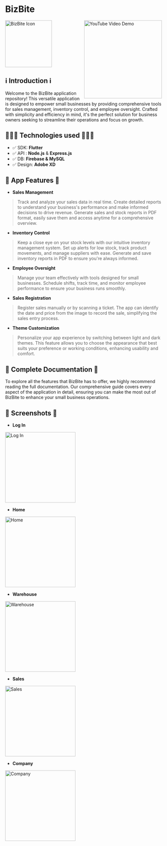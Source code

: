 # BizBite
<p align="left">
  <img width="150" alt="BizBite Icon" src="https://github.com/garcia16/desarrolloAppNegocio/assets/60000132/e928bf38-1bfe-4bae-b045-6758b489195a" />
  <a href="https://www.youtube.com/watch?v=MLu6kpOnB8o" target="_blank" rel="noopener noreferrer">
    <img align="right" width="250" alt="YouTube Video Demo" src="https://img.youtube.com/vi/MLu6kpOnB8o/0.jpg" />
  </a>
</p>

##  ℹ️ Introduction ℹ️

Welcome to the BizBite application repository! This versatile application is designed to empower small businesses by providing comprehensive tools for sales management, inventory control, and employee oversight. Crafted with simplicity and efficiency in mind, it's the perfect solution for business owners seeking to streamline their operations and focus on growth.

##  👨🏻‍💻 Technologies used 👨🏻‍💻

- ✅ SDK: **Flutter**
- ✅ API : **Node.js** & **Express.js**
- ✅ DB: **Firebase & MySQL**
- ✅ Design: **Adobe XD**


## 📱 App Features 📱

- **Sales Management**

> Track and analyze your sales data in real time. Create detailed reports to understand your business's performance and make informed decisions to drive revenue. Generate sales and stock reports in PDF format, easily save them and access anytime for a comprehensive overview.

- **Inventory Control**

> Keep a close eye on your stock levels with our intuitive inventory management system. Set up alerts for low stock, track product movements, and manage suppliers with ease. Generate and save inventory reports in PDF to ensure you're always informed.

- **Employee Oversight**

> Manage your team effectively with tools designed for small businesses. Schedule shifts, track time, and monitor employee performance to ensure your business runs smoothly.

- **Sales Registration**

> Register sales manually or by scanning a ticket. The app can identify the date and price from the image to record the sale, simplifying the sales entry process.

- **Theme Customization**

> Personalize your app experience by switching between light and dark themes. This feature allows you to choose the appearance that best suits your preference or working conditions, enhancing usability and comfort.

## 📖 Complete Documentation 📖 ##
To explore all the features that BizBite has to offer, we highly recommend reading the full documentation. Our comprehensive guide covers every aspect of the application in detail, ensuring you can make the most out of BizBite to enhance your small business operations.

## 📸 Screenshots 📸

- **Log In**
<img width="226" alt="Log In" src="https://github.com/garcia16/desarrolloAppNegocio/assets/60000132/6fcbde12-7f33-4a09-be31-b19ea81c9ab9">

- **Home**
<img width="226" alt="Home" src="https://github.com/garcia16/desarrolloAppNegocio/assets/60000132/edfe728d-2ebc-49d7-9b78-ed838cc323f8">

- **Warehouse**
<img width="226" alt="Warehouse" src="https://github.com/garcia16/desarrolloAppNegocio/assets/60000132/3eaf5558-b191-46b9-aea0-0f67c1fcc807">

- **Sales**
<img width="226" alt="Sales" src="https://github.com/garcia16/desarrolloAppNegocio/assets/60000132/76f179f6-6aea-4d4d-90e7-5fa207a5b050">

- **Company**
<img width="226" alt="Company" src="https://github.com/garcia16/desarrolloAppNegocio/assets/60000132/30c6d5d8-7590-4122-b6c8-51aabe3bdb93">
